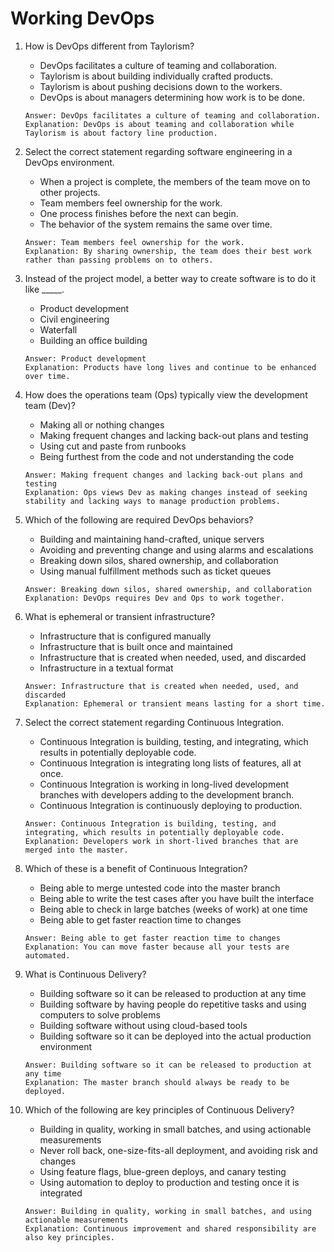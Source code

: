 # Working DevOps

1. How is DevOps different from Taylorism?
    - DevOps facilitates a culture of teaming and collaboration.
    - Taylorism is about building individually crafted products.
    - Taylorism is about pushing decisions down to the workers.
    - DevOps is about managers determining how work is to be done.
    ```
    Answer: DevOps facilitates a culture of teaming and collaboration.
    Explanation: DevOps is about teaming and collaboration while Taylorism is about factory line production.
    ```

2. Select the correct statement regarding software engineering in a DevOps environment.
    - When a project is complete, the members of the team move on to other projects.
    - Team members feel ownership for the work.
    - One process finishes before the next can begin.
    - The behavior of the system remains the same over time.
    ```
    Answer: Team members feel ownership for the work.
    Explanation: By sharing ownership, the team does their best work rather than passing problems on to others.
    ```

3. Instead of the project model, a better way to create software is to do it like _____.
    - Product development
    - Civil engineering
    - Waterfall
    - Building an office building
    ```
    Answer: Product development
    Explanation: Products have long lives and continue to be enhanced over time.
    ```

4. How does the operations team (Ops) typically view the development team (Dev)?
    - Making all or nothing changes
    - Making frequent changes and lacking back-out plans and testing
    - Using cut and paste from runbooks
    - Being furthest from the code and not understanding the code
    ```
    Answer: Making frequent changes and lacking back-out plans and testing
    Explanation: Ops views Dev as making changes instead of seeking stability and lacking ways to manage production problems.
    ```

5. Which of the following are required DevOps behaviors?
    - Building and maintaining hand-crafted, unique servers
    - Avoiding and preventing change and using alarms and escalations
    - Breaking down silos, shared ownership, and collaboration
    - Using manual fulfillment methods such as ticket queues
    ```
    Answer: Breaking down silos, shared ownership, and collaboration
    Explanation: DevOps requires Dev and Ops to work together.
    ```

6. What is ephemeral or transient infrastructure?
    - Infrastructure that is configured manually
    - Infrastructure that is built once and maintained
    - Infrastructure that is created when needed, used, and discarded
    - Infrastructure in a textual format
    ```
    Answer: Infrastructure that is created when needed, used, and discarded
    Explanation: Ephemeral or transient means lasting for a short time.
    ```

7. Select the correct statement regarding Continuous Integration.
    - Continuous Integration is building, testing, and integrating, which results in potentially deployable code.
    - Continuous Integration is integrating long lists of features, all at once.
    - Continuous Integration is working in long-lived development branches with developers adding to the development branch.
    - Continuous Integration is continuously deploying to production.
    ```
    Answer: Continuous Integration is building, testing, and integrating, which results in potentially deployable code.
    Explanation: Developers work in short-lived branches that are merged into the master.
    ```

8. Which of these is a benefit of Continuous Integration?
    - Being able to merge untested code into the master branch
    - Being able to write the test cases after you have built the interface
    - Being able to check in large batches (weeks of work) at one time
    - Being able to get faster reaction time to changes
    ```
    Answer: Being able to get faster reaction time to changes
    Explanation: You can move faster because all your tests are automated.
    ```

9. What is Continuous Delivery?
    - Building software so it can be released to production at any time
    - Building software by having people do repetitive tasks and using computers to solve problems
    - Building software without using cloud-based tools
    - Building software so it can be deployed into the actual production environment
    ```
    Answer: Building software so it can be released to production at any time
    Explanation: The master branch should always be ready to be deployed.
    ```

10. Which of the following are key principles of Continuous Delivery?
    - Building in quality, working in small batches, and using actionable measurements
    - Never roll back, one-size-fits-all deployment, and avoiding risk and changes
    - Using feature flags, blue-green deploys, and canary testing
    - Using automation to deploy to production and testing once it is integrated
    ```
    Answer: Building in quality, working in small batches, and using actionable measurements
    Explanation: Continuous improvement and shared responsibility are also key principles.
    ```